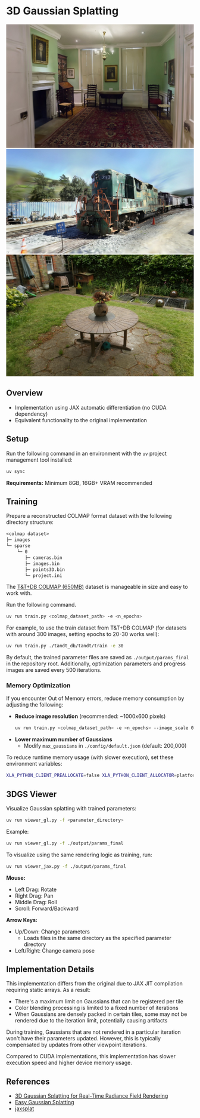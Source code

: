 # 3D Gaussian Splatting

![drjhonson](./assets/images/drjhonson_iter11k_1600.jpg)
![train](./assets/images/train_iter12k_1600.jpg)
![garden](./assets/images/garden_iter9k_1600.jpg)

## Overview

- Implementation using JAX automatic differentiation (no CUDA dependency)
- Equivalent functionality to the original implementation

## Setup

Run the following command in an environment with the `uv` project management tool installed:

```bash
uv sync
```

**Requirements:** Minimum 8GB, 16GB+ VRAM recommended

## Training

Prepare a reconstructed COLMAP format dataset with the following directory structure:

```text
<colmap dataset>
├─ images
└─ sparse
    └─ 0
       ├─ cameras.bin
       ├─ images.bin
       ├─ points3D.bin
       └─ project.ini
```

The [T&T+DB COLMAP (650MB)](https://repo-sam.inria.fr/fungraph/3d-gaussian-splatting/datasets/input/tandt_db.zip) dataset is manageable in size and easy to work with.

Run the following command.

```bash
uv run train.py <colmap_dataset_path> -e <n_epochs>
```

For example, to use the train dataset from T&T+DB COLMAP (for datasets with around 300 images, setting epochs to 20-30 works well):

```bash
uv run train.py ./tandt_db/tandt/train -e 30
```

By default, the trained parameter files are saved as `./output/params_final` in the repository root. Additionally, optimization parameters and progress images are saved every 500 iterations.

### Memory Optimization

If you encounter Out of Memory errors, reduce memory consumption by adjusting the following:

- **Reduce image resolution** (recommended: ~1000x600 pixels)
  ```bash
  uv run train.py <colmap_dataset_path> -e <n_epochs> --image_scale 0.7
  ```
- **Lower maximum number of Gaussians**
  - Modify `max_gaussians` in `./config/default.json` (default: 200,000)

To reduce runtime memory usage (with slower execution), set these environment variables:

```bash
XLA_PYTHON_CLIENT_PREALLOCATE=false XLA_PYTHON_CLIENT_ALLOCATOR=platform uv run train.py <colmap_dataset_path>
```

## 3DGS Viewer

Visualize Gaussian splatting with trained parameters:

```bash
uv run viewer_gl.py -f <parameter_directory>
```

Example:
```bash
uv run viewer_gl.py -f ./output/params_final
```

To visualize using the same rendering logic as training, run:

```bash
uv run viewer_jax.py -f ./output/params_final
```

**Mouse:**
- Left Drag: Rotate
- Right Drag: Pan
- Middle Drag: Roll
- Scroll: Forward/Backward

**Arrow Keys:**
- Up/Down: Change parameters
  - Loads files in the same directory as the specified parameter directory
- Left/Right: Change camera pose

## Implementation Details

This implementation differs from the original due to JAX JIT compilation requiring static arrays. As a result:

* There's a maximum limit on Gaussians that can be registered per tile
* Color blending processing is limited to a fixed number of iterations
* When Gaussians are densely packed in certain tiles, some may not be rendered due to the iteration limit, potentially causing artifacts

During training, Gaussians that are not rendered in a particular iteration won't have their parameters updated. However, this is typically compensated by updates from other viewpoint iterations.

Compared to CUDA implementations, this implementation has slower execution speed and higher device memory usage.

## References

- [3D Gaussian Splatting for Real-Time Radiance Field Rendering](https://github.com/graphdeco-inria/gaussian-splatting)
- [Easy Gaussian Splatting](https://github.com/scomup/EasyGaussianSplatting)
- [jaxsplat](https://github.com/yklcs/jaxsplat)